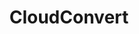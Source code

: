 ---
blog: https://cloudconvert.com/blog
logohandle: cloudconvert
sort: cloudconvert
title: CloudConvert
twitter: https://x.com/cloudconvert
website: https://cloudconvert.com/
---